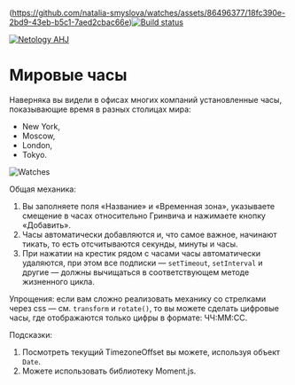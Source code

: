 (https://github.com/natalia-smyslova/watches/assets/86496377/18fc390e-2bd9-43eb-b5c1-7aed2cbac66e)[![Build status](https://ci.appveyor.com/api/projects/status/im8uw67sinixp1yv/branch/main?svg=true)](https://ci.appveyor.com/project/natalia-smyslova/watches/branch/main)

[![Netology AHJ](https://github.com/natalia-smyslova/watches/actions/workflows/web.yml/badge.svg)](https://github.com/natalia-smyslova/watches/actions/workflows/web.yml)

Мировые часы
===

Наверняка вы видели в офисах многих компаний установленные часы, показывающие время в разных столицах мира:
* New York,
* Moscow,
* London,
* Tokyo.

![Watches](https://github.com/natalia-smyslova/ra16-homeworks/raw/master/lifecycle-http/watches/assets/watches.png)

Общая механика:

1. Вы заполняете поля «Название» и «Временная зона», указываете смещение в часах относительно Гринвича и нажимаете кнопку «Добавить».
1. Часы автоматически добавляются и, что самое важное, начинают тикать, то есть отсчитываются секунды, минуты и часы.
1. При нажатии на крестик рядом с часами часы автоматически удаляются, при этом все подписки — `setTimeout`, `setInterval` и другие — должны вычищаться в соответствующем методе жизненного цикла.

Упрощения: если вам сложно реализовать механику со стрелками через css — см. `transform` и `rotate()`, то вы можете сделать цифровые часы, где отображаются только цифры в формате: ЧЧ:ММ:СС.

Подсказки:
1. Посмотреть текущий TimezoneOffset вы можете, используя объект `Date`.
1. Можете использовать библиотеку Moment.js.
